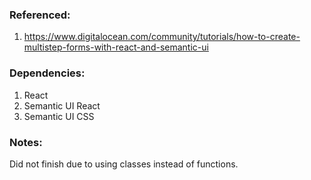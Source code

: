 ### Referenced:
1.  https://www.digitalocean.com/community/tutorials/how-to-create-multistep-forms-with-react-and-semantic-ui

###  Dependencies:
1.  React
2.  Semantic UI React
3.  Semantic UI CSS

###  Notes:
Did not finish due to using classes instead of functions.
